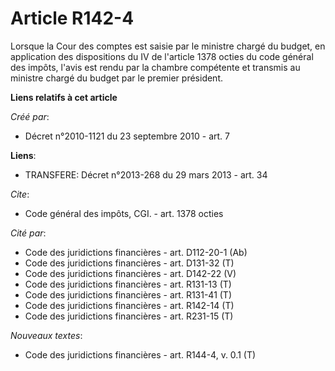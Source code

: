 # Article R142-4

Lorsque la Cour des comptes est saisie par le ministre chargé du budget, en application des dispositions du IV de l'article
1378 octies du code général des impôts, l'avis est rendu par la chambre compétente et transmis au ministre chargé du budget
par le premier président.

**Liens relatifs à cet article**

_Créé par_:

  - Décret n°2010-1121 du 23 septembre 2010 - art. 7

**Liens**:

  - TRANSFERE: Décret n°2013-268 du 29 mars 2013 - art. 34

_Cite_:

  - Code général des impôts, CGI. - art. 1378 octies

_Cité par_:

  - Code des juridictions financières - art. D112-20-1 (Ab)
  - Code des juridictions financières - art. D131-32 (T)
  - Code des juridictions financières - art. D142-22 (V)
  - Code des juridictions financières - art. R131-13 (T)
  - Code des juridictions financières - art. R131-41 (T)
  - Code des juridictions financières - art. R142-14 (T)
  - Code des juridictions financières - art. R231-15 (T)

_Nouveaux textes_:

  - Code des juridictions financières - art. R144-4, v. 0.1 (T)
